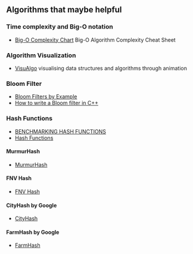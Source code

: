 ## Algorithms that maybe helpful

### Time complexity and Big-O notation
- [Big-O Complexity Chart](http://bigocheatsheet.com/) Big-O Algorithm Complexity Cheat Sheet

### Algorithm Visualization
- [VisuAlgo](http://visualgo.net/) visualising data structures and algorithms through animation

### Bloom Filter
- [Bloom Filters by Example](http://billmill.org/bloomfilter-tutorial/)
- [How to write a Bloom filter in C++](http://blog.michaelschmatz.com/2016/04/11/how-to-write-a-bloom-filter-cpp/)

### Hash Functions
- [BENCHMARKING HASH FUNCTIONS](https://lonewolfer.wordpress.com/2015/01/05/benchmarking-hash-functions/)
- [Hash Functions](http://www.cse.yorku.ca/~oz/hash.html)

#### MurmurHash
- [MurmurHash](https://sites.google.com/site/murmurhash/)

#### FNV Hash
- [FNV Hash](http://isthe.com/chongo/tech/comp/fnv/)

#### CityHash by Google
- [CityHash](https://github.com/google/cityhash)

#### FarmHash by Google
- [FarmHash](https://github.com/google/farmhash)
